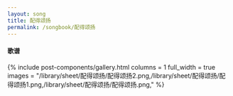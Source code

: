 ```yaml
---
layout: song
title: 配得颂扬
permalink: /songbook/配得颂扬
---
```


#### 歌谱

{% include post-components/gallery.html
    columns = 1
    full_width = true
    images = "/library/sheet/配得颂扬/配得颂扬2.png,/library/sheet/配得颂扬/配得颂扬1.png,/library/sheet/配得颂扬/配得颂扬.png,"
%}
